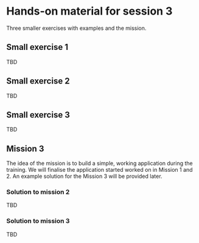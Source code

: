 # Hands-on material for session 3
Three smaller exercises with examples and the mission.

## Small exercise 1

TBD

## Small exercise 2

TBD

## Small exercise 3

TBD

## Mission 3

The idea of the mission is to build a simple, working application during the training. We will finalise the application started worked on in Mission 1 and 2. An example solution for the Mission 3 will be provided later.

### Solution to mission 2
TBD

### Solution to mission 3
TBD
